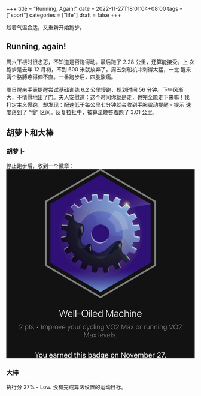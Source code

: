 +++
title = "Running, Again!"
date = 2022-11-27T18:01:04+08:00
tags = ["sport"]
categories = ["life"]
draft = false
+++

趁着气温合适，又重新开始跑步。

## Running, again!

周六下楼时很忐忑，不知道是否跑得动。最后跑了 2.28 公里，还算能接受。上
次跑步是去年 12 月初，不到 600 米就放弃了。周五划船机冲刺得太猛，一觉
醒来两个胳膊疼得伸不直。一番跑步后，四肢酸痛。

周日醒来手表提醒尝试基础训练 6.2 公里慢跑，规划时间 56 分钟。下午风渐
大，不情愿地出了门。夫人安慰道：这个时间你就是走，也完全能走下来嘛！我
打定主义慢跑，却发现：配速低于每公里七分钟就会收到手腕震动提醒 - 提示
速度落到了 “慢” 区间。反复拉扯中，被算法鞭笞着跑了 3.01 公里。

## 胡萝卜和大棒

### 胡萝卜

停止跑步后，收到一个徽章：
![Well-Oiled](/media/IMG_6236.PNG)

### 大棒

执行分 27% - Low. 没有完成算法设置的运动目标。
